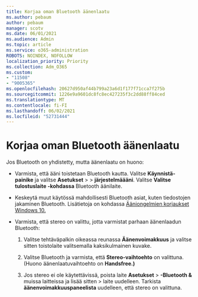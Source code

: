 ```yaml
---
title: Korjaa oman Bluetooth äänenlaatu
ms.author: pebaum
author: pebaum
manager: scotv
ms.date: 06/01/2021
ms.audience: Admin
ms.topic: article
ms.service: o365-administration
ROBOTS: NOINDEX, NOFOLLOW
localization_priority: Priority
ms.collection: Adm_O365
ms.custom:
- "11508"
- "9005365"
ms.openlocfilehash: 20627d950af44b799a23a6d1f177f71cca7f275b
ms.sourcegitcommit: 1226e9a9601dc8fc8ec427235f3c2dd88ff84ced
ms.translationtype: MT
ms.contentlocale: fi-FI
ms.lasthandoff: 06/02/2021
ms.locfileid: "52731444"
---
```

# <a name="fix-the-audio-quality-of-my-bluetooth-device"></a>Korjaa oman Bluetooth äänenlaatu

Jos Bluetooth on yhdistetty, mutta äänenlaatu on huono:

- Varmista, että ääni toistetaan Bluetooth kautta. Valitse **Käynnistä-painike** ja valitse **Asetukset**  >    >  **järjestelmäääni**. Valitse **Valitse tulostuslaite -kohdassa** Bluetooth äänilaite.

- Keskeytä muut käytössä mahdollisesti Bluetooth asiat, kuten tiedostojen jakaminen Bluetooth. Lisätietoja on kohdassa [Ääniongelmien korjaukset Windows 10.](https://support.microsoft.com/en-us/help/4026994)

- Varmista, että stereo on valittu, jotta varmistat parhaan äänenlaadun Bluetooth:
    1. Valitse tehtäväpalkin oikeassa reunassa **Äänenvoimakkuus** ja valitse sitten toistolaite valitsemalla kaksikulmainen kuvake.

    1. Valitse Bluetooth ja varmista, että **Stereo-vaihtoehto** on valittuna. (Huono äänenlaatuvaihtoehto on **Handsfree.)**

    1. Jos stereo ei ole käytettävissä, poista laite **Asetukset**  >  **-Bluetooth &** muissa laitteissa ja lisää sitten  >  laite uudelleen. Tarkista **äänenvoimakkuuspaneelista** uudelleen, että stereo on valittuna.

